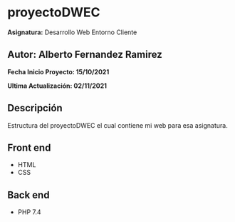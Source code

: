 # proyectoDWEC
**Asignatura:** Desarrollo Web Entorno Cliente

## Autor: Alberto Fernandez Ramirez

**Fecha Inicio Proyecto: 15/10/2021**

**Ultima Actualización: 02/11/2021**

## Descripción 
Estructura del proyectoDWEC el cual contiene mi web para esa asignatura.

## Front end
- HTML
- CSS

## Back end
- PHP 7.4
